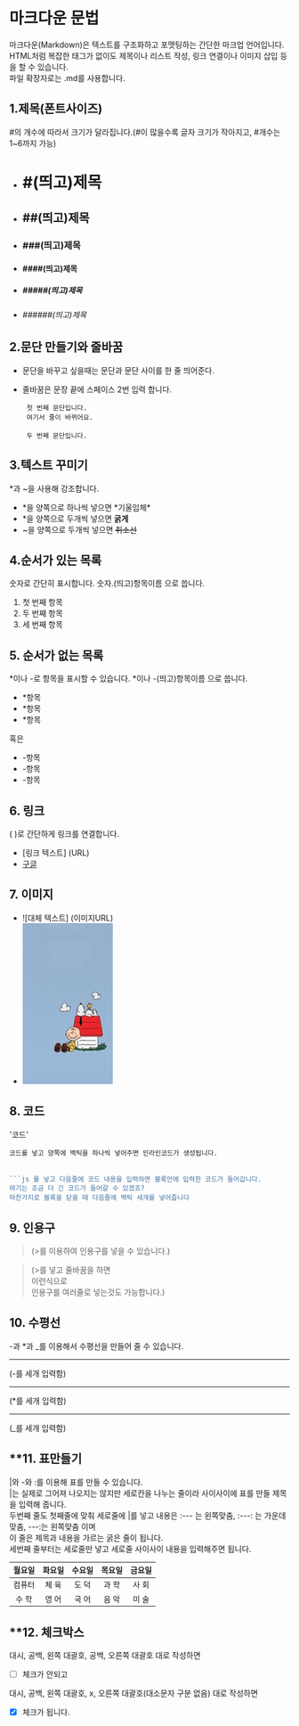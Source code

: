 # 마크다운 문법

마크다운(Markdown)은 텍스트를 구조화하고 포맷팅하는 간단한 마크업 언어입니다.  
HTML처럼 복잡한 태그가 없이도 제목이나 리스트 작성, 링크 연결이나 이미지 삽입 등을 할 수 있습니다.  
파일 확장자로는 .md를 사용합니다.

## **1.제목(폰트사이즈)**

#의 개수에 따라서 크기가 달라집니다.(#이 많을수록 글자 크기가 작아지고, #개수는 1~6까지 가능)

- # #(띄고)제목
- ## ##(띄고)제목
- ### ###(띄고)제목
- #### ####(띄고)제목
- ##### #####(띄고)제목
- ###### ######(띄고)제목

## **2.문단 만들기와 줄바꿈**

- 문단을 바꾸고 싶을때는 문단과 문단 사이를 한 줄 띄어준다.
- 줄바꿈은 문장 끝에 스페이스 2번 입력 합니다.

       첫 번째 문단입니다.
       여기서 줄이 바뀌어요.

       두 번째 문단입니다.

## **3.텍스트 꾸미기**

\*과 ~을 사용해 강조합니다.

- *을 양쪽으로 하나씩 넣으면 *기울임체\*
- \*을 양쪽으로 두개씩 넣으면 **굵게**
- ~을 양쪽으로 두개씩 넣으면 ~~취소선~~

## **4.순서가 있는 목록**

숫자로 간단히 표시합니다. 숫자.(띄고)항목이름 으로 씁니다.

1. 첫 번째 항목
2. 두 번째 항목
3. 세 번째 항목

## **5. 순서가 없는 목록**

*이나 -로 항목을 표시할 수 있습니다. *이나 -(띄고)항목이름 으로 씁니다.

- \*항목
- \*항목
- \*항목

혹은

- -항목
- -항목
- -항목

## **6. 링크**

( )로 간단하게 링크를 연결합니다.

- [링크 텍스트] (URL)
- [구글](http://www.gogle.com)

## **7. 이미지**

- ![대체 텍스트] (이미지URL)
- ![스누피](../assets/스누피.jfif)

## **8. 코드**

'코드'

`코드를 넣고 양쪽에 백틱을 하나씩 넣어주면 인라인코드가 생성됩니다.`

````js

```js 를 넣고 다음줄에 코드 내용을 입력하면 블록안에 입력한 코드가 들어갑니다.
여기는 조금 더 긴 코드가 들어갈 수 있겠죠?
마찬가지로 블록을 닫을 때 다음줄에 백틱 세개를 넣어줍니다

````

## **9. 인용구**

> (>를 이용하여 인용구를 넣을 수 있습니다.)

> (>를 넣고 줄바꿈을 하면  
> 이런식으로  
> 인용구를 여러줄로 넣는것도 가능합니다.)

## **10. 수평선**

-과 \*과 \_를 이용해서 수평선을 만들어 줄 수 있습니다.

---

(-를 세개 입력함)

---

(\*를 세개 입력함)

---

(\_를 세개 입력함)

## \*\*11. 표만들기

|와 -와 :를 이용해 표를 만들 수 있습니다.  
|는 실제로 그어져 나오지는 않지만 세로칸을 나누는 줄이라 사이사이에 표를 만들 제목을 입력해 줍니다.  
두번째 줄도 첫째줄에 맞춰 세로줄에 |를 넣고 내용은 :--- 는 왼쪽맞춤, :---: 는 가운데 맞춤, ---:는 왼쪽맞춤 이며  
이 줄은 제목과 내용을 가르는 굵은 줄이 됩니다.  
세번째 줄부터는 세로줄만 넣고 세로줄 사이사이 내용을 입력해주면 됩니다.

| 월요일 | 화요일 | 수요일 | 목요일 | 금요일 |
| :----: | :----: | :----: | :----: | :----: |
| 컴퓨터 | 체 육  | 도 덕  | 과 학  | 사 회  |
| 수 학  | 영 어  | 국 어  | 음 악  | 미 술  |

## \*\*12. 체크박스

대시, 공백, 왼쪽 대괄호, 공백, 오른쪽 대괄호 대로 작성하면

- [ ]
  체크가 안되고

대시, 공백, 왼쪽 대괄호, x, 오른쪽 대괄호(대소문자 구분 없음) 대로 작성하면

- [x]
  체크가 됩니다.
